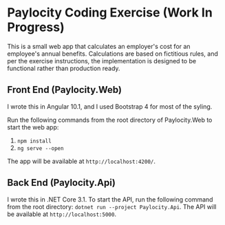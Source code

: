 # Paylocity Coding Exercise (Work In Progress)

This is a small web app that calculates an employer's cost for an employee's annual benefits. Calculations are based on fictitious rules, and per the exercise instructions, the implementation is designed to be functional rather than production ready.

## Front End (<span>Paylocity.Web</span>)

I wrote this in Angular 10.1, and I used Bootstrap 4 for most of the syling.

Run the following commands from the root directory of Paylocity.Web to start the web app:

1. `npm install`
1. `ng serve --open`

The app will be available at `http://localhost:4200/`.

## Back End (Paylocity.Api)

I wrote this in .NET Core 3.1. To start the API, run the following command from the root directory: `dotnet run --project Paylocity.Api`. The API will be available at `http://localhost:5000`.
